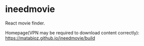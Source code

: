 # ineedmovie

React movie finder.

Homepage(VPN may be required to download content correctly): https://matabioz.github.io/ineedmovie/build

